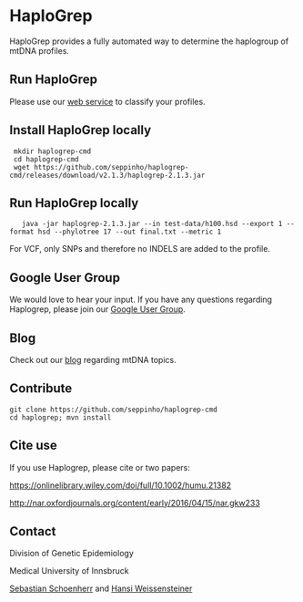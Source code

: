 # HaploGrep
HaploGrep provides a fully automated way to determine the haplogroup of mtDNA profiles.

## Run HaploGrep
Please use our [web service](https://haplogrep.uibk.ac.at/) to classify your profiles. 

## Install HaploGrep locally
     mkdir haplogrep-cmd
     cd haplogrep-cmd
     wget https://github.com/seppinho/haplogrep-cmd/releases/download/v2.1.3/haplogrep-2.1.3.jar      

## Run HaploGrep locally     
       java -jar haplogrep-2.1.3.jar --in test-data/h100.hsd --export 1 --format hsd --phylotree 17 --out final.txt --metric 1

For VCF, only SNPs and therefore no INDELS are added to the profile. 

## Google User Group
We would love to hear your input. If you have any questions regarding Haplogrep, please join our [Google User Group](https://groups.google.com/forum/#!forum/haplogrep).

## Blog
Check out our [blog](http://haplogrep.uibk.ac.at/blog/) regarding mtDNA topics.

## Contribute
    git clone https://github.com/seppinho/haplogrep-cmd
    cd haplogrep; mvn install 
    
## Cite use
If you use Haplogrep, please cite or two papers:

https://onlinelibrary.wiley.com/doi/full/10.1002/humu.21382

http://nar.oxfordjournals.org/content/early/2016/04/15/nar.gkw233

## Contact
Division of Genetic Epidemiology

Medical University of Innsbruck 

[Sebastian Schoenherr](mailto:sebastian.schoenherr@i-med.ac.at) and [Hansi Weissensteiner](mailto:hansi.weissensteiner@i-med.ac.at) 
